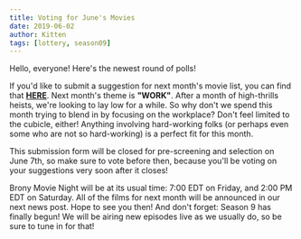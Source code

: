 ```yaml
---
title: Voting for June's Movies
date: 2019-06-02
author: Kitten
tags: [lottery, season09]
---
```


Hello, everyone!  Here's the newest round of polls!

If you'd like to submit a suggestion for next month's movie list, you can find that **[HERE][lotto]**. Next month's theme is **"WORK"**.  After a month of high-thrills heists, we're looking to lay low for a while.  So why don't we spend this month trying to blend in by focusing on the workplace?  Don't feel limited to the cubicle, either!  Anything involving hard-working folks (or perhaps even some who are not so hard-working) is a perfect fit for this month.

This submission form will be closed for pre-screening and selection on June 7th, so make sure to vote before then, because you'll be voting on your suggestions very soon after it closes!

Brony Movie Night will be at its usual time: 7:00 EDT on Friday, and 2:00 PM EDT on Saturday.  All of the films for next month will be announced in our next news post.  Hope to see you then!  And don't forget: Season 9 has finally begun!  We will be airing new episodes live as we usually do, so be sure to tune in for that!

[lotto]: https://docs.google.com/forms/d/e/1FAIpQLScl-4itKq27nl7z5tmSQY-Tj6rM7BykitkWzYqfvvUwfZwJDA/viewform
